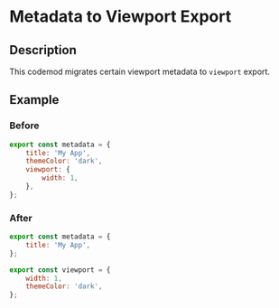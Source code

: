 # Metadata to Viewport Export

## Description

This codemod migrates certain viewport metadata to `viewport` export.

## Example

### Before

```jsx
export const metadata = {
	title: 'My App',
	themeColor: 'dark',
	viewport: {
		width: 1,
	},
};
```

### After

```jsx
export const metadata = {
	title: 'My App',
};

export const viewport = {
	width: 1,
	themeColor: 'dark',
};
```
